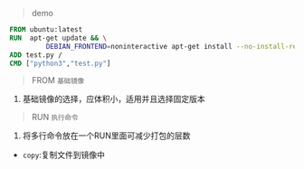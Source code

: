 > demo

```Dockerfile
FROM ubuntu:latest
RUN  apt-get update && \
         DEBIAN_FRONTEND=noninteractive apt-get install --no-install-recommends -y python3.9 python3-pip python3.9-dev
ADD test.py /
CMD ["python3","test.py"]
```

> FROM `基础镜像`
1. 基础镜像的选择，应体积小，适用并且选择固定版本

> RUN `执行命令`
1. 将多行命令放在一个RUN里面可减少打包的层数

+ `copy`:复制文件到镜像中
